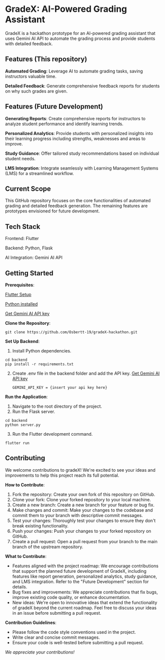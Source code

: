 # GradeX: AI-Powered Grading Assistant

GradeX is a hackathon prototype for an AI-powered grading assistant that uses Gemini AI API to automate the grading process and provide students with detailed feedback.

## Features (This repository)

**Automated Grading**: Leverage AI to automate grading tasks, saving instructors valuable time.

**Detailed Feedback**: Generate comprehensive feedback reports for students on why such grades are given.

## Features (Future Development)

**Generating Reports**: Create comprehensive reports for instructors to analyze student performance and identify learning trends.

**Personalized Analytics**: Provide students with personalized insights into their learning progress including strengths, weaknesses and areas to improve.

**Study Guidance**: Offer tailored study recommendations based on individual student needs.

**LMS Integration**: Integrate seamlessly with Learning Management Systems (LMS) for a streamlined workflow.

## Current Scope

This GitHub repository focuses on the core functionalities of automated grading and detailed feedback generation. The remaining features are prototypes envisioned for future development.

## Tech Stack

Frontend: Flutter

Backend: Python, Flask

AI Integration: Gemini AI API

## Getting Started

**Prerequisites**:

[Flutter Setup](https://docs.flutter.dev/get-started/install)

[Python installed](https://www.python.org/downloads/)

[Get Gemini AI API key](https://ai.google.dev/docs)

**Clone the Repository**:

```console
git clone https://github.com/Osbertt-19/gradeX-hackathon.git
```

**Set Up Backend**:

1. Install Python dependencies.

```console
cd backend
pip install -r requirements.txt
```

2. Create .env file in the backend folder and add the API key. [Get Gemini AI API key](https://ai.google.dev/tutorials/setup)

   `GEMINI_API_KEY = {insert your api key here}`

**Run the Application**:

1. Navigate to the root directory of the project.
2. Run the Flask server.

```console
cd backend
python server.py
```

3. Run the Flutter development command.

```console
flutter run
```

## Contributing

We welcome contributions to gradeX! We're excited to see your ideas and improvements to help this project reach its full potential.

**How to Contribute**:

1. Fork the repository: Create your own fork of this repository on GitHub.
2. Clone your fork: Clone your forked repository to your local machine.
3. Create a new branch: Create a new branch for your feature or bug fix.
4. Make changes and commit: Make your changes to the codebase and commit them to your branch with descriptive commit messages.
5. Test your changes: Thoroughly test your changes to ensure they don't break existing functionality.
6. Push your changes: Push your changes to your forked repository on GitHub.
7. Create a pull request: Open a pull request from your branch to the main branch of the upstream repository.

**What to Contribute**:

- Features aligned with the project roadmap: We encourage contributions that support the planned future development of GradeX, including features like report generation, personalized analytics, study guidance, and LMS integration. Refer to the "Future Development" section for details.
- Bug fixes and improvements: We appreciate contributions that fix bugs, improve existing code quality, or enhance documentation.
- New ideas: We're open to innovative ideas that extend the functionality of gradeX beyond the current roadmap. Feel free to discuss your ideas in an issue before submitting a pull request.

**Contribution Guidelines**:

- Please follow the code style conventions used in the project.
- Write clear and concise commit messages.
- Ensure your code is well-tested before submitting a pull request.

_We appreciate your contributions!_
